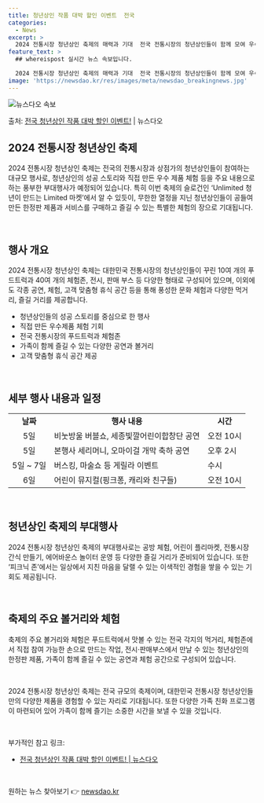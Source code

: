 ```yaml
---
title: 청년상인 작품 대박 할인 이벤트  전국
categories:
  - News
excerpt: >
  2024 전통시장 청년상인 축제의 매력과 기대  전국 전통시장의 청년상인들이 함께 모여 우수한 제품을 한자리…
feature_text: >
  ## whereispost 실시간 뉴스 속보입니다.

  2024 전통시장 청년상인 축제의 매력과 기대  전국 전통시장의 청년상인들이 함께 모여 우수한 제품을 한자리…
image: 'https://newsdao.kr/res/images/meta/newsdao_breakingnews.jpg'
---
```


![뉴스다오 속보](https://newsdao.kr/res/images/meta/newsdao_breakingnews.jpg)

<p>출처: <a href="https://newsdao.kr/4113" rel="dofollow">전국 청년상인 작품 대박 할인 이벤트!</a> | 뉴스다오</p>

<h2 data-ke-size="size26">2024 전통시장 청년상인 축제</h2>

2024 전통시장 청년상인 축제는 전국의 전통시장과 상점가의 청년상인들이 참여하는 대규모 행사로, 청년상인의 성공 스토리와 직접 만든 우수 제품 체험 등을 주요 내용으로 하는 풍부한 부대행사가 예정되어 있습니다. 특히 이번 축제의 슬로건인 ‘Unlimited 청년이 만드는 Limited 마켓’에서 알 수 있듯이, 무한한 열정을 지닌 청년상인들이 공들여 만든 한정판 제품과 서비스를 구매하고 즐길 수 있는 특별한 체험의 장으로 기대됩니다.

<p data-ke-size="size16">&nbsp;</p>

<h2 data-ke-size="size24">행사 개요</h2>

2024 전통시장 청년상인 축제는 대한민국 전통시장의 청년상인들이 꾸린 10여 개의 푸드트럭과 40여 개의 체험존, 전시, 판매 부스 등 다양한 형태로 구성되어 있으며, 이외에도 각종 공연, 체험, 고객 맞춤형 휴식 공간 등을 통해 풍성한 문화 체험과 다양한 먹거리, 즐길 거리를 제공합니다.

<ul>
    <li>청년상인들의 성공 스토리를 중심으로 한 행사</li>
    <li>직접 만든 우수제품 체험 기회</li>
    <li>전국 전통시장의 푸드트럭과 체험존</li>
    <li>가족이 함께 즐길 수 있는 다양한 공연과 볼거리</li>
    <li>고객 맞춤형 휴식 공간 제공</li>
</ul>

<p data-ke-size="size16">&nbsp;</p>

<h2 data-ke-size="size24">세부 행사 내용과 일정</h2>

<table>
    <tr>
        <td style="text-align: center; height: 17px;"><b>날짜</b></td>
        <td style="text-align: center; height: 17px;"><b>행사 내용</b></td>
        <td style="text-align: center; height: 17px;"><b>시간</b></td>
    </tr>
    <tr>
        <td style="text-align: center; height: 17px;">5일</td>
        <td>비눗방울 버블쇼, 세종빛깔어린이합창단 공연</td>
        <td>오전 10시</td>
    </tr>
    <tr>
        <td style="text-align: center; height: 17px;">5일</td>
        <td>본행사 세리머니, 오마이걸 개막 축하 공연</td>
        <td>오후 2시</td>
    </tr>
    <tr>
        <td style="text-align: center; height: 17px;">5일 ~ 7일</td>
        <td>버스킹, 마술쇼 등 게릴라 이벤트</td>
        <td>수시</td>
    </tr>
    <tr>
        <td style="text-align: center; height: 17px;">6일</td>
        <td>어린이 뮤지컬(핑크퐁, 캐리와 친구들)</td>
        <td>오전 10시</td>
    </tr>
</table>

<p data-ke-size="size16">&nbsp;</p>

<h2 data-ke-size="size24">청년상인 축제의 부대행사</h2>

2024 전통시장 청년상인 축제의 부대행사로는 공방 체험, 어린이 플리마켓, 전통시장 간식 만들기, 에어바운스 놀이터 운영 등 다양한 즐길 거리가 준비되어 있습니다. 또한 ‘피크닉 존’에서는 일상에서 지친 마음을 달랠 수 있는 이색적인 경험을 쌓을 수 있는 기회도 제공됩니다.

<p data-ke-size="size16">&nbsp;</p>

<h2 data-ke-size="size24">축제의 주요 볼거리와 체험</h2>

축제의 주요 볼거리와 체험은 푸드트럭에서 맛볼 수 있는 전국 각지의 먹거리, 체험존에서 직접 참여 가능한 손으로 만드는 작업, 전시·판매부스에서 만날 수 있는 청년상인의 한정판 제품, 가족이 함께 즐길 수 있는 공연과 체험 공간으로 구성되어 있습니다.

<p data-ke-size="size16">&nbsp;</p>

2024 전통시장 청년상인 축제는 전국 규모의 축제이며, 대한민국 전통시장 청년상인들만의 다양한 제품을 경험할 수 있는 자리로 기대됩니다. 또한 다양한 가족 친화 프로그램이 마련되어 있어 가족이 함께 즐기는 소중한 시간을 보낼 수 있을 것입니다.

<p data-ke-size="size16">&nbsp;</p>

부가적인 참고 링크: 
- [전국 청년상인 작품 대박 할인 이벤트! | 뉴스다오](https://newsdao.kr/4113)

<p data-ke-size="size16">&nbsp;</p> 

원하는 뉴스 찾아보기 👉 <a href="https://newsdao.kr" rel="dofollow">newsdao.kr</a>


